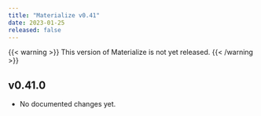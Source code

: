 ```yaml
---
title: "Materialize v0.41"
date: 2023-01-25
released: false
---
```


{{< warning >}}
This version of Materialize is not yet released.
{{< /warning >}}

## v0.41.0

* No documented changes yet.
